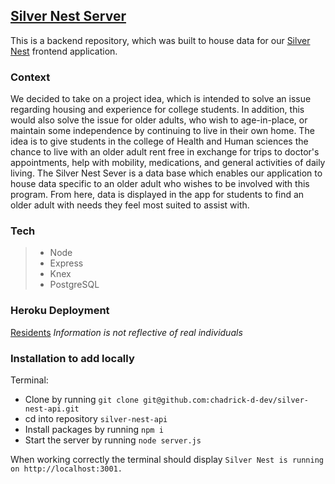 ## [Silver Nest Server](https://silver-nest-server.herokuapp.com/api/v1/residents)

This is a backend repository, which was built to house data for our [Silver Nest](https://github.com/cameronRomo/silver-nest) frontend application.

### Context

We decided to take on a project idea, which is intended to solve an issue regarding housing and experience for college students. In addition, this would also solve the issue for older adults, who wish to age-in-place, or maintain some independence by continuing to live in their own home. The idea is to give students in the college of Health and Human sciences the chance to live with an older adult rent free in exchange for trips to doctor's appointments, help with mobility, medications, and general activities of daily living. The Silver Nest Sever is a data base which enables our application to house data specific to an older adult who wishes to be involved with this program. From here, data is displayed in the app for students to find an older adult with needs they feel most suited to assist with.

### Tech 
> * Node
> * Express
> * Knex
> * PostgreSQL

### Heroku Deployment

[Residents](https://silver-nest.herokuapp.com/api/v1/residents) 
*Information is not reflective of real individuals*

### Installation to add locally

Terminal: 

 * Clone by running `git clone git@github.com:chadrick-d-dev/silver-nest-api.git`
 * cd into repository `silver-nest-api`
 * Install packages by running `npm i`
 * Start the server by running `node server.js`

 When working correctly the terminal should display `Silver Nest is running on http://localhost:3001.`
